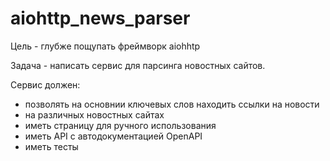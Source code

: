 # aiohttp_news_parser

Цель - глубже пощупать фреймворк aiohhtp

Задача - написать сервис для парсинга новостных сайтов.

Сервис должен:
- позволять на основнии ключевых слов находить ссылки на новости
- на различных новостных сайтах
- иметь страницу для ручного использования
- иметь API c автодокументацией OpenAPI
- иметь тесты
 